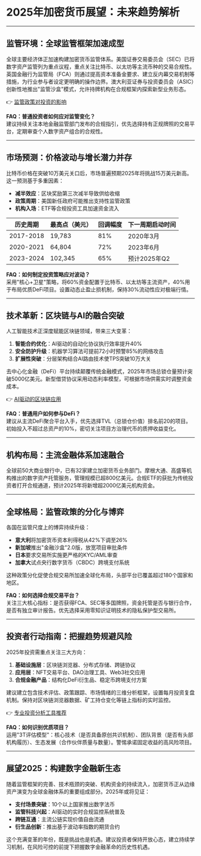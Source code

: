 # 2025年加密货币展望：未来趋势解析

---

## 监管环境：全球监管框架加速成型

全球主要经济体正加速构建加密货币监管体系。美国证券交易委员会（SEC）已将数字资产监管列为重点议程，重点关注比特币、以太坊等主流币种的交易合规性。英国金融行为监管局（FCA）则通过提高资本准备金要求、建立反内幕交易机制等措施，为行业参与者设定更明确的操作边界。澳大利亚证券与投资委员会（ASIC）创新性地推出"监管沙盒"模式，允许持牌机构在合规框架内探索新型业务形态。

👉 [监管政策对投资的影响](https://bit.ly/okx_welcome)

**FAQ：普通投资者如何应对监管变化？**  
建议持续关注本地金融监管部门发布的合规指引，优先选择持有正规牌照的交易平台，定期审查个人数字资产组合的合规性。

---

## 市场预测：价格波动与增长潜力并存

比特币价格在突破10万美元关口后，市场普遍预期2025年将挑战15万美元新高。这一预测基于多重因素：
- **减半效应**：区块奖励第三次减半导致供给收缩
- **政策周期**：美国新任政府可能推出支持性监管政策
- **机构入场**：ETF等合规投资工具加速资金流入

| 历史周期 | 最高点（美元） | 回调幅度 | 下一周期启动时间 |
|----------|----------------|----------|------------------|
| 2017-2018 | 19,783         | 81%      | 2020年3月        |
| 2020-2021 | 64,804         | 72%      | 2023年6月        |
| 2023-2024 | 102,345        | 65%      | 预计2025年Q2     |

**FAQ：如何制定投资策略应对波动？**  
采用"核心+卫星"策略，将60%资金配置于比特币、以太坊等主流资产，40%用于布局优质DeFi项目。设置动态止盈止损机制，保持30%流动性应对极端行情。

---

## 技术革新：区块链与AI的融合突破

人工智能技术正深度赋能区块链领域，带来三大变革：
1. **智能合约优化**：AI驱动的自动化协议执行效率提升40%
2. **安全防护升级**：机器学习算法可提前72小时预警85%的网络攻击
3. **扩展性突破**：分层架构结合AI路由技术使TPS突破10万大关

去中心化金融（DeFi）平台持续颠覆传统金融模式，2025年市场总锁仓量预计突破5000亿美元。新型借贷协议采用动态利率模型，可根据市场供需实时调整资金成本。

👉 [AI驱动的区块链应用](https://bit.ly/okx_welcome)

**FAQ：普通用户如何参与DeFi？**  
建议从主流DeFi聚合平台入手，优先选择TVL（总锁仓价值）排名前20的项目。初始投入不超过总资产的10%，密切关注项目方治理代币的质押收益变化。

---

## 机构布局：主流金融体系加速融合

全球前50大商业银行中，已有32家建立加密货币业务部门。摩根大通、高盛等机构推出的数字资产托管服务，管理规模已超800亿美元。合规ETF的获批为传统投资者打开合规通道，预计2025年将新增超2000亿美元机构资金。

---

## 全球格局：监管政策的分化与博弈

各国在监管尺度上的博弈持续升级：
- **意大利**将加密货币资本利得税从42%下调至26%
- **新加坡**推出"金融沙盒"2.0版，放宽项目审批条件
- **日本**要求交易所实施更严格的KYC/AML审查
- **加拿大**试点央行数字货币（CBDC）跨境支付系统

这种政策分化促使合规交易所加速全球化布局，头部平台已覆盖超过180个国家和地区。

**FAQ：如何选择合规交易平台？**  
关注三大核心指标：是否获得FCA、SEC等多国牌照，资金托管是否与银行合作，是否有独立审计报告。优先选择采用零知识证明技术的隐私保护型交易所。

---

## 投资者行动指南：把握趋势规避风险

2025年投资需重点关注三大方向：
1. **基础设施层**：区块链浏览器、分布式存储、跨链协议
2. **应用层**：NFT交易平台、DAO治理工具、Web3社交应用
3. **合规金融产品**：结构化DeFi衍生品、稳定币跨境支付方案

建议建立包含技术评估、政策跟踪、市场情绪的三维分析框架，设置每月投资复盘机制。保持对区块链浏览器数据、矿工持仓变化等链上指标的实时监控。

👉 [专业投资分析工具推荐](https://bit.ly/okx_welcome)

**FAQ：如何识别优质项目？**  
运用"3T评估模型"：核心技术（是否具备原创共识机制）、团队背景（是否有头部机构履历）、生态发展（合作伙伴质量与数量）。警惕承诺固定收益的高风险项目。

---

## 展望2025：构建数字金融新生态

随着监管框架的完善、技术瓶颈的突破、机构资金的持续流入，加密货币正从边缘资产演变为全球金融体系的重要组成部分。2025年或将见证：
- **支付场景突破**：10个以上国家推出数字法币
- **监管科技兴起**：AI驱动的实时合规监控系统普及
- **跨链互通**：主流公链实现价值自由流通
- **衍生品创新**：推出基于波动率指数的期货合约

这个充满变革的年份，既是挑战也是机遇。建议投资者保持开放心态，建立持续学习机制，在风险可控的前提下把握数字金融革命的历史性机遇。